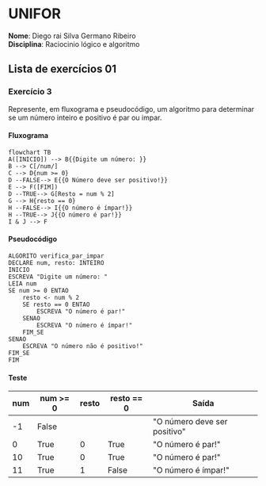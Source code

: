 # UNIFOR
**Nome**: Diego rai Silva Germano Ribeiro <br>
**Disciplina**: Raciocinio lógico e algoritmo

## Lista de exercícios 01

### Exercício 3
Represente, em fluxograma e pseudocódigo, um algoritmo para determinar se um número inteiro e positivo é par ou impar.

#### Fluxograma

```mermaid
flowchart TB
A([INICIO]) --> B{{Digite um número: }}
B --> C[/num/] 
C --> D{num >= 0}
D --FALSE--> E{{O Número deve ser positivo!}}
E --> F([FIM])
D --TRUE--> G[Resto = num % 2]
G --> H{resto == 0}
H --FALSE--> I{{O número é ímpar!}}
H --TRUE--> J{{O número é par!}}
I & J --> F
```
#### Pseudocódigo
```
ALGORITO verifica_par_impar
DECLARE num, resto: INTEIRO
INICIO
ESCREVA "Digite um número: "
LEIA num
SE num >= 0 ENTAO
	resto <- num % 2
	SE resto == 0 ENTAO
		ESCREVA "O número é par!"
	SENAO
		ESCREVA "O número é ímpar!"
	FIM_SE
SENAO
	ESCREVA "O número não é positivo!"
FIM_SE
FIM
```

#### Teste
| num | num >= 0 | resto | resto == 0 | Saída |
| -- | -- | -- | -- | -- |
| -1 | False | | | "O número deve ser positivo" |
| 0 | True | 0 |True | "O número é par!" |
| 10 | True | 0 | True | "O número é par!" |
| 11 | True | 1 | False | "O número é ímpar!" |
